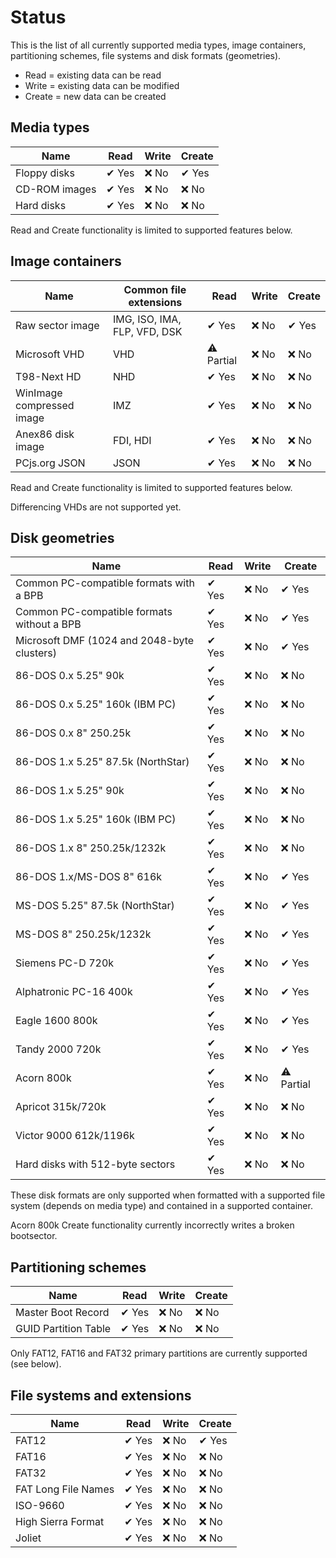 # Status

This is the list of all currently supported media types, image containers, partitioning schemes, file systems and disk formats (geometries).

* Read = existing data can be read
* Write = existing data can be modified
* Create = new data can be created

## Media types
| Name | Read | Write | Create |
| --- | --- | --- | --- |
| Floppy disks | ✔ Yes | ❌ No | ✔ Yes |
| CD-ROM images |  ✔ Yes | ❌ No | ❌ No |
| Hard disks | ✔ Yes | ❌ No | ❌ No |

Read and Create functionality is limited to supported features below.

## Image containers
| Name | Common file extensions | Read | Write | Create |
| --- | --- | --- | --- | --- |
| Raw sector image | IMG, ISO, IMA, FLP, VFD, DSK | ✔ Yes | ❌ No | ✔ Yes |
| Microsoft VHD | VHD | ⚠ Partial | ❌ No | ❌ No |
| T98-Next HD | NHD | ✔ Yes | ❌ No | ❌ No |
| WinImage compressed image | IMZ | ✔ Yes | ❌ No | ❌ No |
| Anex86 disk image | FDI, HDI | ✔ Yes | ❌ No | ❌ No |
| PCjs.org JSON | JSON | ✔ Yes | ❌ No | ❌ No |

Read and Create functionality is limited to supported features below.

Differencing VHDs are not supported yet.

## Disk geometries
| Name | Read | Write | Create |
| --- | --- | --- | --- |
| Common PC-compatible formats with a BPB | ✔ Yes | ❌ No | ✔ Yes |
| Common PC-compatible formats without a BPB | ✔ Yes | ❌ No | ✔ Yes |
| Microsoft DMF (1024 and 2048-byte clusters) | ✔ Yes | ❌ No | ✔ Yes |
| 86-DOS 0.x 5.25" 90k | ✔ Yes | ❌ No | ❌ No |
| 86-DOS 0.x 5.25" 160k (IBM PC) | ✔ Yes | ❌ No | ❌ No |
| 86-DOS 0.x 8" 250.25k | ✔ Yes | ❌ No | ❌ No |
| 86-DOS 1.x 5.25" 87.5k (NorthStar) | ✔ Yes | ❌ No | ❌ No |
| 86-DOS 1.x 5.25" 90k | ✔ Yes | ❌ No | ❌ No |
| 86-DOS 1.x 5.25" 160k (IBM PC) | ✔ Yes | ❌ No | ❌ No |
| 86-DOS 1.x 8" 250.25k/1232k | ✔ Yes | ❌ No | ❌ No |
| 86-DOS 1.x/MS-DOS 8" 616k | ✔ Yes | ❌ No | ✔ Yes |
| MS-DOS 5.25" 87.5k (NorthStar) | ✔ Yes | ❌ No | ✔ Yes |
| MS-DOS 8" 250.25k/1232k | ✔ Yes | ❌ No | ✔ Yes |
| Siemens PC-D 720k | ✔ Yes | ❌ No | ✔ Yes |
| Alphatronic PC-16 400k | ✔ Yes | ❌ No | ✔ Yes |
| Eagle 1600 800k | ✔ Yes | ❌ No | ✔ Yes |
| Tandy 2000 720k | ✔ Yes | ❌ No | ✔ Yes |
| Acorn 800k | ✔ Yes | ❌ No | ⚠ Partial |
| Apricot 315k/720k | ✔ Yes | ❌ No | ❌ No |
| Victor 9000 612k/1196k | ✔ Yes | ❌ No | ❌ No |
| Hard disks with 512-byte sectors | ✔ Yes | ❌ No | ❌ No |

These disk formats are only supported when formatted with a supported file system (depends on media type) and contained in a supported container.

Acorn 800k Create functionality currently incorrectly writes a broken bootsector.

## Partitioning schemes
| Name | Read | Write | Create |
| --- | --- | --- | --- |
| Master Boot Record | ✔ Yes | ❌ No | ❌ No |
| GUID Partition Table | ✔ Yes | ❌ No | ❌ No |

Only FAT12, FAT16 and FAT32 primary partitions are currently supported (see below).

## File systems and extensions
| Name | Read | Write | Create |
| --- | --- | --- | --- |
| FAT12 | ✔ Yes | ❌ No | ✔ Yes |
| FAT16 | ✔ Yes | ❌ No | ❌ No |
| FAT32 | ✔ Yes | ❌ No | ❌ No |
| FAT Long File Names | ✔ Yes | ❌ No | ❌ No |
| ISO-9660 | ✔ Yes | ❌ No | ❌ No |
| High Sierra Format | ✔ Yes | ❌ No | ❌ No |
| Joliet | ✔ Yes | ❌ No | ❌ No |
